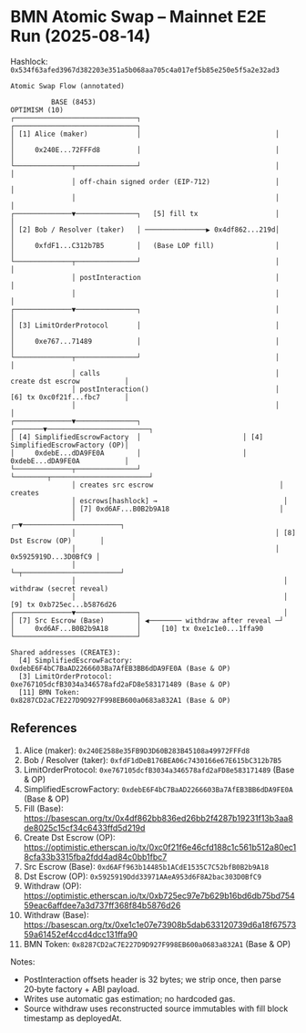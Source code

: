 # BMN Atomic Swap – Mainnet E2E Run (2025‑08‑14)

Hashlock: `0x534f63afed3967d382203e351a5b068aa705c4a017ef5b85e250e5f5a2e32ad3`

```text
Atomic Swap Flow (annotated)

          BASE (8453)                                                     OPTIMISM (10)
┌──────────────────────────────┐                                 ┌──────────────────────────────┐
│ [1] Alice (maker)            │                                 │                              │
│     0x240E...72FFFd8         │                                 │                              │
└──────────────┬───────────────┘                                 │                              │
               │ off‑chain signed order (EIP‑712)                │                              │
               │                                                 │                              │
┌──────────────▼───────────────┐   [5] fill tx                   │                              │
│ [2] Bob / Resolver (taker)   │ ───────────────▶ 0x4df862...219d│                              │
│     0xfdF1...C312b7B5        │   (Base LOP fill)               │                              │
└──────────────┬───────────────┘                                 │                              │
               │ postInteraction                                 │                              │
               │                                                 │                              │
┌──────────────▼───────────────┐                                 │                              │
│ [3] LimitOrderProtocol       │                                 │                              │
│     0xe767...71489           │                                 │                              │
└──────────────┬───────────────┘                                 │                              │
               │ calls                                           │  create dst escrow           │
               │ postInteraction()                               │  [6] tx 0xc0f21f...fbc7      │
               │                                                 │                              │
┌──────────────▼───────────────┐                         ┌───────▼─────────────────────────┐
│ [4] SimplifiedEscrowFactory  │                         │ [4] SimplifiedEscrowFactory (OP)│
│     0xdebE...dDA9FE0A        │                         │     0xdebE...dDA9FE0A           │
└──────────────┬───────────────┘                         └────────┬────────────────────────┘
               │ creates src escrow                               │ creates
               │ escrows[hashlock] →                               │
               │ [7] 0xd6AF...B0B2b9A18                           │
               │                                                 ┌─▼────────────────────────┐
               │                                                 │ [8] Dst Escrow (OP)       │
               │                                                 │     0x5925919D...3D0BfC9 │
               │                                                 └─┬────────────────────────┘
               │                                                   │ withdraw (secret reveal)
               │                                                   │ [9] tx 0xb725ec...b5876d26
┌──────────────▼───────────────┐                                   │
│ [7] Src Escrow (Base)        │ ◀──────── withdraw after reveal ─┘
│     0xd6AF...B0B2b9A18       │     [10] tx 0xe1c1e0...1ffa90
└──────────────────────────────┘

Shared addresses (CREATE3):
  [4] SimplifiedEscrowFactory: 0xdebE6F4bC7BaAD2266603Ba7AfEB3BB6dDA9FE0A (Base & OP)
  [3] LimitOrderProtocol:      0xe767105dcfB3034a346578afd2aFD8e583171489 (Base & OP)
  [11] BMN Token:              0x8287CD2aC7E227D9D927F998EB600a0683a832A1 (Base & OP)
```

## References

1. Alice (maker): `0x240E2588e35FB9D3D60B283B45108a49972FFFd8`
2. Bob / Resolver (taker): `0xfdF1dDeB176BEA06c7430166e67E615bC312b7B5`
3. LimitOrderProtocol: `0xe767105dcfB3034a346578afd2aFD8e583171489` (Base & OP)
4. SimplifiedEscrowFactory: `0xdebE6F4bC7BaAD2266603Ba7AfEB3BB6dDA9FE0A` (Base & OP)
5. Fill (Base): https://basescan.org/tx/0x4df862bb836ed26bb2f4287b19231f13b3aa8de8025c15cf34c6433ffd5d219d
6. Create Dst Escrow (OP): https://optimistic.etherscan.io/tx/0xc0f21f6e46cfd188c1c561b512a80ec18cfa33b3315fba2fdd4ad84c0bb1fbc7
7. Src Escrow (Base): `0xd6AFf963b14485b1ACdE1535C7C52bfB0B2b9A18`
8. Dst Escrow (OP): `0x5925919Ddd33971AAeA953d6F8A2bac303D0BfC9`
9. Withdraw (OP): https://optimistic.etherscan.io/tx/0xb725ec97e7b629b16bd6db75bd75459eac6affdee7a3d737ff368f84b5876d26
10. Withdraw (Base): https://basescan.org/tx/0xe1c1e07e73908b5dab633120739d6a18f6757359a61452ef4ccd4dcc131ffa90
11. BMN Token: `0x8287CD2aC7E227D9D927F998EB600a0683a832A1` (Base & OP)

Notes:
- PostInteraction offsets header is 32 bytes; we strip once, then parse 20‑byte factory + ABI payload.
- Writes use automatic gas estimation; no hardcoded gas.
- Source withdraw uses reconstructed source immutables with fill block timestamp as deployedAt.


